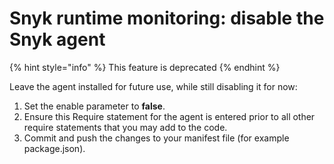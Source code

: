 # Snyk runtime monitoring: disable the Snyk agent

{% hint style="info" %}
This feature is deprecated
{% endhint %}

Leave the agent installed for future use, while still disabling it for now:

1. Set the enable parameter to **false**.
2. Ensure this Require statement for the agent is entered prior to all other require statements that you may add to the code.
3. Commit and push the changes to your manifest file \(for example package.json\).

